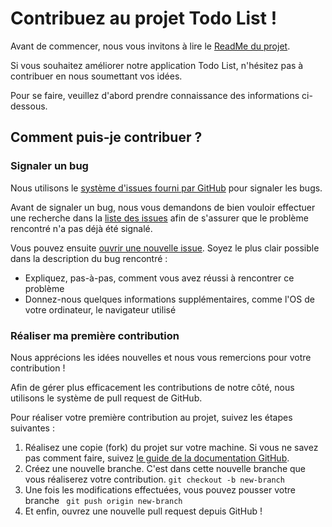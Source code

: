 # Contribuez au projet Todo List !

Avant de commencer, nous vous invitons à lire le [ReadMe du projet](https://github.com/teddylelong/openclassrooms-p8/blob/main/README.md).

Si vous souhaitez améliorer notre application Todo List, n'hésitez pas à contribuer en 
nous soumettant vos idées.

Pour se faire, veuillez d'abord prendre connaissance des informations ci-dessous.

## Comment puis-je contribuer ?

### Signaler un bug

Nous utilisons le [système d'issues fourni par GitHub](https://docs.github.com/en/issues/tracking-your-work-with-issues/about-issues) pour signaler les bugs.

Avant de signaler un bug, nous vous demandons de bien vouloir effectuer une recherche dans la
[liste des issues](https://github.com/teddylelong/openclassrooms-p8/issues) afin de s'assurer que le problème rencontré n'a pas déjà été signalé.

Vous pouvez ensuite [ouvrir une nouvelle issue](https://github.com/teddylelong/openclassrooms-p8/issues/new).
Soyez le plus clair possible dans la description du bug rencontré :

- Expliquez, pas-à-pas, comment vous avez réussi à rencontrer ce problème
- Donnez-nous quelques informations supplémentaires, comme l'OS de votre ordinateur, le navigateur utilisé


### Réaliser ma première contribution

Nous apprécions les idées nouvelles et nous vous remercions pour votre contribution !

Afin de gérer plus efficacement les contributions de notre côté, nous utilisons le système
de pull request de GitHub.

Pour réaliser votre première contribution au projet, suivez les étapes suivantes :

1. Réalisez une copie (fork) du projet sur votre machine. Si vous ne savez pas comment faire,
suivez [le guide de la documentation GitHub](https://docs.github.com/en/get-started/quickstart/fork-a-repo).
2. Créez une nouvelle branche. C'est dans cette nouvelle branche que vous réaliserez votre contribution. `git checkout -b new-branch`
3. Une fois les modifications effectuées, vous pouvez pousser votre branche ` git push origin new-branch`
4. Et enfin, ouvrez une nouvelle pull request depuis GitHub !
